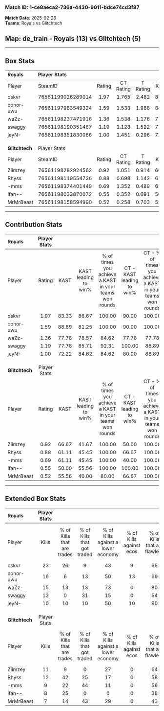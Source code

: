 ### Match ID: 1-ce8aeca2-736a-4430-9011-bdce74cd3f87  
**Match Date**: 2025-02-26  
**Teams**: Royals vs Glitchtech  

## **Map**: de_train - Royals (13) vs Glitchtech (5)  
---  

## Box Stats  

| **Royals**     | Player Stats      |        |           |          |       |       |       |         |        |      |     |
| :- | :- | :-: | :-: | :-: | :-: | :-: | :-: | :-: | :-: | :-: | :-: |
| Player         | SteamID           | Rating | CT Rating | T Rating | KAST  |  ADR  | Kills | Assists | Deaths | K/D  | HS% |
| oskvr          | 76561199026289014 |  1.97  |   1.765   |  2.482   | 83.33 | 120.3 |  23   |    4    |   7    | 3.29 | 78  |
| conor-uwu      | 76561197983549324 |  1.59  |   1.533   |  1.988   | 88.89 | 107.7 |  16   |    6    |   9    | 1.78 | 68  |
| waZz-          | 76561198237471916 |  1.36  |   1.538   |  1.176   | 77.78 | 86.6  |  15   |    5    |   10   | 1.50 | 73  |
| swaggy         | 76561198190351467 |  1.19  |   1.123   |  1.522   | 77.78 | 77.8  |  13   |    7    |   12   | 1.08 | 61  |
| jeyN-          | 76561198351830066 |  1.00  |   1.451   |  0.296   | 72.22 | 61.4  |  10   |    1    |   9    | 1.11 | 20  |
|                |                   |        |           |          |       |       |       |         |        |      |     |
|                |                   |        |           |          |       |       |       |         |        |      |     |
|                |                   |        |           |          |       |       |       |         |        |      |     |
| **Glitchtech** | Player Stats      |        |           |          |       |       |       |         |        |      |     |
| Player         | SteamID           | Rating | CT Rating | T Rating | KAST  |  ADR  | Kills | Assists | Deaths | K/D  | HS% |
| Ziimzey        | 76561198282924562 |  0.92  |   1.051   |  0.914   | 66.67 | 74.1  |  11   |    3    |   14   | 0.79 | 63  |
| Rhyss          | 76561198119554726 |  0.88  |   0.698   |  1.142   | 61.11 | 81.8  |  12   |    6    |   17   | 0.71 | 66  |
| -mms           | 76561198374401449 |  0.69  |   1.352   |  0.489   | 61.11 | 60.7  |   9   |    5    |   16   | 0.56 | 88  |
| ifan--         | 76561198033870072 |  0.55  |   0.352   |  0.691   | 50.00 | 36.6  |   8   |    1    |   13   | 0.62 | 62  |
| MrMrBeast      | 76561198158594990 |  0.52  |   0.258   |  0.703   | 55.56 | 64.9  |   7   |    3    |   17   | 0.41 | 71  |
---  

## Contribution Stats  

| **Royals**     | Player Stats |       |                      |                                                        |                           |                                                             |                          |                                                            |
| :- | :-: | :-: | :-: | :-: | :-: | :-: | :-: | :-: |
| Player         |    Rating    | KAST  | KAST leading to win% | % of times you achieve a KAST in your teams won rounds | CT - KAST leading to win% | CT - % of times you achieve a KAST in your teams won rounds | T - KAST leading to win% | T - % of times you achieve a KAST in your teams won rounds |
| oskvr          |     1.97     | 83.33 |        86.67         |                         100.00                         |           90.00           |                           100.00                            |          80.00           |                           100.00                           |
| conor-uwu      |     1.59     | 88.89 |        81.25         |                         100.00                         |           90.00           |                           100.00                            |          66.67           |                           100.00                           |
| waZz-          |     1.36     | 77.78 |        78.57         |                         84.62                          |           77.78           |                            77.78                            |          80.00           |                           100.00                           |
| swaggy         |     1.19     | 77.78 |        85.71         |                         92.31                          |          100.00           |                            88.89                            |          66.67           |                           100.00                           |
| jeyN-          |     1.00     | 72.22 |        84.62         |                         84.62                          |           80.00           |                            88.89                            |          100.00          |                           75.00                            |
|                |              |       |                      |                                                        |                           |                                                             |                          |                                                            |
|                |              |       |                      |                                                        |                           |                                                             |                          |                                                            |
|                |              |       |                      |                                                        |                           |                                                             |                          |                                                            |
| **Glitchtech** | Player Stats |       |                      |                                                        |                           |                                                             |                          |                                                            |
| Player         |    Rating    | KAST  | KAST leading to win% | % of times you achieve a KAST in your teams won rounds | CT - KAST leading to win% | CT - % of times you achieve a KAST in your teams won rounds | T - KAST leading to win% | T - % of times you achieve a KAST in your teams won rounds |
| Ziimzey        |     0.92     | 66.67 |        41.67         |                         100.00                         |           50.00           |                           100.00                            |          37.50           |                           100.00                           |
| Rhyss          |     0.88     | 61.11 |        45.45         |                         100.00                         |           66.67           |                           100.00                            |          37.50           |                           100.00                           |
| -mms           |     0.69     | 61.11 |        45.45         |                         100.00                         |           40.00           |                           100.00                            |          50.00           |                           100.00                           |
| ifan--         |     0.55     | 50.00 |        55.56         |                         100.00                         |          100.00           |                           100.00                            |          42.86           |                           100.00                           |
| MrMrBeast      |     0.52     | 55.56 |        40.00         |                         80.00                          |           66.67           |                           100.00                            |          28.57           |                           66.67                            |
---  

## Extended Box Stats  

| **Royals**     | Player Stats |                            |                            |                                    |                         |                              |                                 |        |                             |                                     |                          |                               |                            |
| :- | :-: | :-: | :-: | :-: | :-: | :-: | :-: | :-: | :-: | :-: | :-: | :-: | :-: |
| Player         |    Kills     | % of Kills that are trades | % of Kills that got traded | % of Kills against a lower economy | % of Kills against ecos | % of Kills that are flawless | % of Kills that are close duels | Deaths | % of Deaths that get traded | % of Deaths against a lower economy | % of Deaths against ecos | % of Deaths that are flawless | % of Deaths that are close |
| oskvr          |      23      |             26             |             9              |                 43                 |            9            |              65              |                4                |   7    |             14              |                 43                  |            0             |              43               |             14             |
| conor-uwu      |      16      |             6              |             13             |                 50                 |           13            |              69              |                0                |   9    |             33              |                 44                  |            0             |              56               |             22             |
| waZz-          |      15      |             13             |             13             |                 73                 |            0            |              80              |                7                |   10   |             20              |                 30                  |            0             |              40               |             30             |
| swaggy         |      13      |             0              |             31             |                 15                 |            0            |              54              |               15                |   12   |             17              |                 42                  |            0             |              50               |             0              |
| jeyN-          |      10      |             10             |             10             |                 50                 |           10            |              90              |                0                |   9    |             22              |                 44                  |            0             |              78               |             11             |
|                |              |                            |                            |                                    |                         |                              |                                 |        |                             |                                     |                          |                               |                            |
|                |              |                            |                            |                                    |                         |                              |                                 |        |                             |                                     |                          |                               |                            |
|                |              |                            |                            |                                    |                         |                              |                                 |        |                             |                                     |                          |                               |                            |
| **Glitchtech** | Player Stats |                            |                            |                                    |                         |                              |                                 |        |                             |                                     |                          |                               |                            |
| Player         |    Kills     | % of Kills that are trades | % of Kills that got traded | % of Kills against a lower economy | % of Kills against ecos | % of Kills that are flawless | % of Kills that are close duels | Deaths | % of Deaths that get traded | % of Deaths against a lower economy | % of Deaths against ecos | % of Deaths that are flawless | % of Deaths that are close |
| Ziimzey        |      11      |             9              |             0              |                 27                 |            0            |              64              |               18                |   14   |              7              |                 14                  |            0             |              50               |             7              |
| Rhyss          |      12      |             42             |             25             |                 17                 |            0            |              58              |                0                |   17   |             24              |                 12                  |            0             |              71               |             0              |
| -mms           |      9       |             22             |             44             |                 11                 |            0            |              56              |               33                |   16   |             19              |                 13                  |            0             |              69               |             6              |
| ifan--         |      8       |             25             |             0              |                 0                  |            0            |              38              |               25                |   13   |             15              |                 15                  |            0             |              85               |             0              |
| MrMrBeast      |      7       |             14             |             43             |                 29                 |            0            |              43              |                0                |   17   |              6              |                 12                  |            0             |              82               |             12             |
